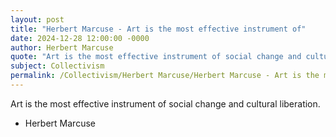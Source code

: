```yaml
---
layout: post
title: "Herbert Marcuse - Art is the most effective instrument of"
date: 2024-12-28 12:00:00 -0000
author: Herbert Marcuse
quote: "Art is the most effective instrument of social change and cultural liberation."
subject: Collectivism
permalink: /Collectivism/Herbert Marcuse/Herbert Marcuse - Art is the most effective instrument of
---
```


Art is the most effective instrument of social change and cultural liberation.

- Herbert Marcuse
